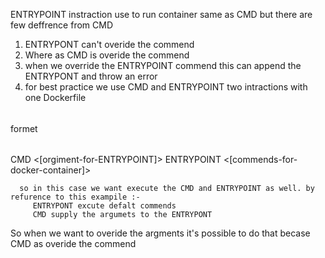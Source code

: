 ENTRYPOINT instraction use to run container same as CMD 
but there are few deffrence from CMD 
1. ENTRYPONT can't overide the commend
2. Where as CMD is overide the commend
3. when we override the ENTRYPOINT commend this can append the ENTRYPONT and throw an error
4. for best practice we use CMD and ENTRYPOINT two intractions with one Dockerfile 

######
formet
######

CMD <[orgiment-for-ENTRYPOINT]>
ENTRYPOINT <[commends-for-docker-container]>

      so in this case we want execute the CMD and ENTRYPOINT as well. by refurence to this exampile :-
         ENTRYPONT excute defalt commends 
         CMD supply the argumets to the ENTRYPONT
 So when we want to overide the argments it's possible to do that becase CMD as overide the commend


